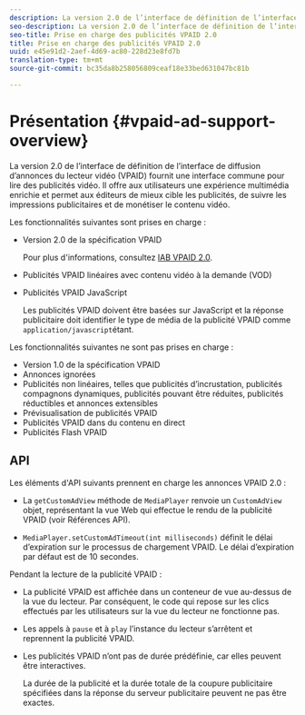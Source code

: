 ```yaml
---
description: La version 2.0 de l’interface de définition de l’interface de diffusion d’annonces du lecteur vidéo (VPAID) fournit une interface commune pour lire des publicités vidéo. Il offre aux utilisateurs une expérience multimédia enrichie et permet aux éditeurs de mieux cible les publicités, de suivre les impressions publicitaires et de monétiser le contenu vidéo.
seo-description: La version 2.0 de l’interface de définition de l’interface de diffusion d’annonces du lecteur vidéo (VPAID) fournit une interface commune pour lire des publicités vidéo. Il offre aux utilisateurs une expérience multimédia enrichie et permet aux éditeurs de mieux cible les publicités, de suivre les impressions publicitaires et de monétiser le contenu vidéo.
seo-title: Prise en charge des publicités VPAID 2.0
title: Prise en charge des publicités VPAID 2.0
uuid: e45e91d2-2aef-4d69-ac80-228d23e8fd7b
translation-type: tm+mt
source-git-commit: bc35da8b258056809ceaf18e33bed631047bc81b

---
```



# Présentation {#vpaid-ad-support-overview}

La version 2.0 de l’interface de définition de l’interface de diffusion d’annonces du lecteur vidéo (VPAID) fournit une interface commune pour lire des publicités vidéo. Il offre aux utilisateurs une expérience multimédia enrichie et permet aux éditeurs de mieux cible les publicités, de suivre les impressions publicitaires et de monétiser le contenu vidéo.

Les fonctionnalités suivantes sont prises en charge :

* Version 2.0 de la spécification VPAID

   Pour plus d&#39;informations, consultez [IAB VPAID 2.0](https://www.iab.com/wp-content/uploads/2015/06/VPAID_2_0_Final_04-10-2012.pdf).
* Publicités VPAID linéaires avec contenu vidéo à la demande (VOD)
* Publicités VPAID JavaScript

   Les publicités VPAID doivent être basées sur JavaScript et la réponse publicitaire doit identifier le type de média de la publicité VPAID comme `application/javascript`étant.

Les fonctionnalités suivantes ne sont pas prises en charge :

* Version 1.0 de la spécification VPAID
* Annonces ignorées
* Publicités non linéaires, telles que publicités d’incrustation, publicités compagnons dynamiques, publicités pouvant être réduites, publicités réductibles et annonces extensibles
* Prévisualisation de publicités VPAID
* Publicités VPAID dans du contenu en direct
* Publicités Flash VPAID

## API

Les éléments d&#39;API suivants prennent en charge les annonces VPAID 2.0 :

* La `getCustomAdView` méthode de `MediaPlayer` renvoie un `CustomAdView` objet, représentant la vue Web qui effectue le rendu de la publicité VPAID (voir Références [](https://help.adobe.com/en_US/primetime/api/psdk/javadoc/index.html)API).

* `MediaPlayer.setCustomAdTimeout(int milliseconds)` définit le délai d’expiration sur le processus de chargement VPAID. Le délai d’expiration par défaut est de 10 secondes.

Pendant la lecture de la publicité VPAID :

* La publicité VPAID est affichée dans un conteneur de vue au-dessus de la vue du lecteur. Par conséquent, le code qui repose sur les clics effectués par les utilisateurs sur la vue du lecteur ne fonctionne pas.
* Les appels à `pause` et à `play` l’instance du lecteur s’arrêtent et reprennent la publicité VPAID.

* Les publicités VPAID n’ont pas de durée prédéfinie, car elles peuvent être interactives.

   La durée de la publicité et la durée totale de la coupure publicitaire spécifiées dans la réponse du serveur publicitaire peuvent ne pas être exactes.